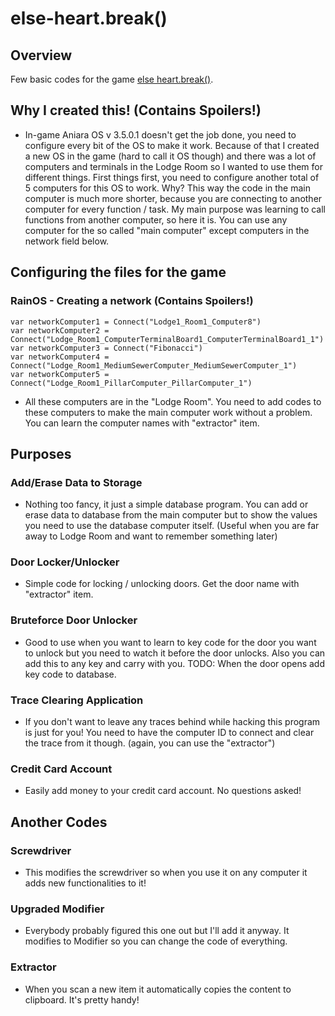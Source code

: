 # else-heart.break()
## Overview

Few basic codes for the game [else heart.break()](http://elseheartbreak.com/).

## Why I created this! (Contains Spoilers!)

- In-game Aniara OS v 3.5.0.1 doesn't get the job done, you need to configure every bit of the OS to make it work. Because of that I created a new OS in the game (hard to call it OS though) and there was a lot of computers and terminals in the Lodge Room so I wanted to use them for different things. First things first, you need to configure another total of 5 computers for this OS to work. Why? This way the code in the main computer is much more shorter, because you are connecting to another computer for every function / task. My main purpose was learning to call functions from another computer, so here it is. You can use any computer for the so called "main computer" except computers in the network field below.

## Configuring the files for the game

### RainOS - Creating a network (Contains Spoilers!)
```
var networkComputer1 = Connect("Lodge1_Room1_Computer8")
var networkComputer2 = Connect("Lodge_Room1_ComputerTerminalBoard1_ComputerTerminalBoard1_1")
var networkComputer3 = Connect("Fibonacci")
var networkComputer4 = Connect("Lodge_Room1_MediumSewerComputer_MediumSewerComputer_1")
var networkComputer5 = Connect("Lodge_Room1_PillarComputer_PillarComputer_1")
```
- All these computers are in the "Lodge Room". You need to add codes to these computers to make the main computer work without a problem. You can learn the computer names with "extractor" item.

## Purposes

### Add/Erase Data to Storage

- Nothing too fancy, it just a simple database program. You can add or erase data to database from the main computer but to show the values you need to use the database computer itself. (Useful when you are far away to Lodge Room and want to remember something later)

### Door Locker/Unlocker

- Simple code for locking / unlocking doors. Get the door name with "extractor" item.

### Bruteforce Door Unlocker

- Good to use when you want to learn to key code for the door you want to unlock but you need to watch it before the door unlocks. Also you can add this to any key and carry with you. TODO: When the door opens add key code to database.

### Trace Clearing Application

- If you don't want to leave any traces behind while hacking this program is just for you! You need to have the computer ID to connect and clear the trace from it though. (again, you can use the "extractor")

### Credit Card Account 

- Easily add money to your credit card account. No questions asked!

## Another Codes

### Screwdriver

- This modifies the screwdriver so when you use it on any computer it adds new functionalities to it!

### Upgraded Modifier

- Everybody probably figured this one out but I'll add it anyway. It modifies to Modifier so you can change the code of everything.

### Extractor

- When you scan a new item it automatically copies the content to clipboard. It's pretty handy!


